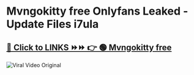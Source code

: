 
 # Mvngokitty free Onlyfans Leaked - Update Files i7ula

## <h2><a href="https://clipsfans.com/Mvngokitty_free&ref=git">🔗 Click to LINKS ⏩⏩ 👉 🟢 Mvngokitty free </a></h2>

<a href="https://clipsfans.com/Mvngokitty_free&ref=git" rel="nofollow" data-target="animated-image.originalLink"><img src="https://i.ibb.co.com/xMMVF88/686577567.gif" alt="Viral Video Original" style="max-width: 100%; display: inline-block;" data-target="animated-image.originalImage"></a>

